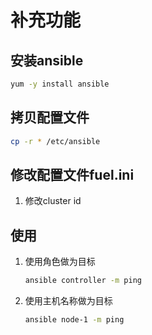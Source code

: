 # 补充功能

## 安装ansible

```bash
yum -y install ansible
```

## 拷贝配置文件

```bash
cp -r * /etc/ansible
```

## 修改配置文件fuel.ini

1. 修改cluster id

## 使用

1. 使用角色做为目标

	```bash
	ansible controller -m ping
	```

2. 使用主机名称做为目标

	```bash
	ansible node-1 -m ping
	```


